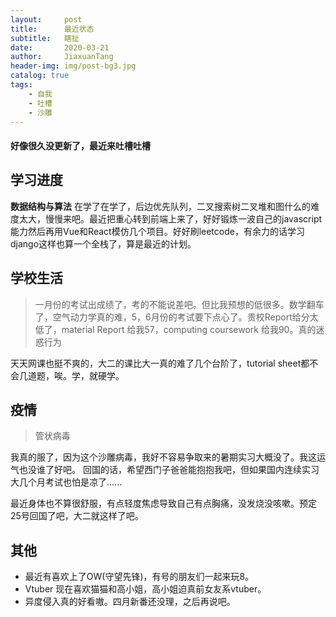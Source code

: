 ```yaml
---
layout:     post
title:      最近状态
subtitle:   瞎扯
date:       2020-03-21
author:     JiaxuanTang
header-img: img/post-bg3.jpg
catalog: true
tags:
    - 自我
    - 吐槽
    - 沙雕
---
```


#### 好像很久没更新了，最近来吐槽吐槽

## 学习进度
**数据结构与算法** 在学了在学了，后边优先队列，二叉搜索树二叉堆和图什么的难度太大，慢慢来吧。最近把重心转到前端上来了，好好锻炼一波自己的javascript能力然后再用Vue和React模仿几个项目。好好刷leetcode，有余力的话学习django这样也算一个全栈了，算是最近的计划。

## 学校生活

> 一月份的考试出成绩了，考的不能说差吧。但比我预想的低很多。数学翻车了，空气动力学真的难，5，6月份的考试要下点心了。贵校Report给分太低了，material Report 给我57，computing coursework 给我90。真的迷惑行为

天天网课也挺不爽的，大二的课比大一真的难了几个台阶了，tutorial sheet都不会几道题，唉。学，就硬学。

## 疫情

>管状病毒

我真的服了，因为这个沙雕病毒，我好不容易争取来的暑期实习大概没了。我这运气也没谁了好吧。
回国的话，希望西门子爸爸能抱抱我吧，但如果国内连续实习大几个月考试也怕是凉了......

最近身体也不算很舒服，有点轻度焦虑导致自己有点胸痛，没发烧没咳嗽。预定25号回国了吧，大二就这样了吧。

## 其他

- 最近有喜欢上了OW(守望先锋)，有号的朋友们一起来玩8。
- Vtuber 现在喜欢猫猫和高小姐，高小姐迫真前女友系vtuber。
- 异度侵入真的好看嗷。四月新番还没理，之后再说吧。